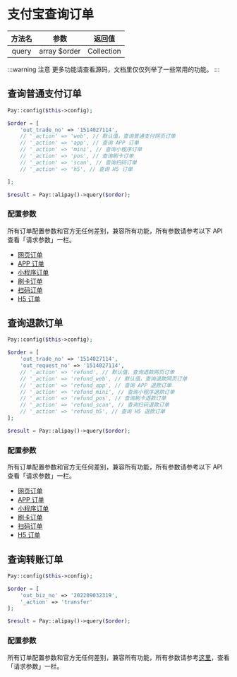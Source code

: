 # 支付宝查询订单

|  方法名  |      参数      |    返回值     |
|:-----:|:------------:|:----------:|
| query | array $order | Collection |

:::warning 注意
更多功能请查看源码，文档里仅仅列举了一些常用的功能。
:::

## 查询普通支付订单

```php
Pay::config($this->config);

$order = [
    'out_trade_no' => '1514027114',
    // '_action' => 'web', // 默认值，查询普通支付网页订单
    // '_action' => 'app', // 查询 APP 订单
    // '_action' => 'mini', // 查询小程序订单
    // '_action' => 'pos', // 查询刷卡订单
    // '_action' => 'scan', // 查询扫码订单
    // '_action' => 'h5', // 查询 H5 订单

];

$result = Pay::alipay()->query($order);
```

### 配置参数

所有订单配置参数和官方无任何差别，兼容所有功能，所有参数请参考以下 API 查看「请求参数」一栏。

- [网页订单](https://opendocs.alipay.com/open/bff76748_alipay.trade.query?pathHash=e3ddce1d&ref=api&scene=23)
- [APP 订单](https://opendocs.alipay.com/open/82ea786a_alipay.trade.query?pathHash=0745ecea&ref=api&scene=23)
- [小程序订单](https://opendocs.alipay.com/open/6f534d7f_alipay.trade.query?pathHash=98c03720&ref=api&scene=23)
- [刷卡订单](https://opendocs.alipay.com/open/6f534d7f_alipay.trade.query?pathHash=98c03720&ref=api&scene=23)
- [扫码订单](https://opendocs.alipay.com/open/02ekfh?pathHash=925e7dfc&ref=api&scene=23)
- [H5 订单](https://opendocs.alipay.com/open/4e2d51d1_alipay.trade.query?pathHash=8abc6ffe&ref=api&scene=common)

## 查询退款订单

```php
Pay::config($this->config);

$order = [
    'out_trade_no' => '1514027114',
    'out_request_no' => '1514027114',
    // '_action' => 'refund', // 默认值，查询退款网页订单
    // '_action' => 'refund_web', // 默认值，查询退款网页订单
    // '_action' => 'refund_app', // 查询 APP 退款订单
    // '_action' => 'refund_mini', // 查询小程序退款订单
    // '_action' => 'refund_pos', // 查询刷卡退款订单
    // '_action' => 'refund_scan', // 查询扫码退款订单
    // '_action' => 'refund_h5', // 查询 H5 退款订单
];

$result = Pay::alipay()->query($order);
```

### 配置参数

所有订单配置参数和官方无任何差别，兼容所有功能，所有参数请参考以下 API 查看「请求参数」一栏。

- [网页订单](https://opendocs.alipay.com/open/357441a2_alipay.trade.fastpay.refund.query?pathHash=01981dca&ref=api&scene=common)
- [APP 订单](https://opendocs.alipay.com/open/8c776df6_alipay.trade.fastpay.refund.query?pathHash=fb6e1894&ref=api&scene=common)
- [小程序订单](https://opendocs.alipay.com/mini/4a0fb7bf_alipay.trade.fastpay.refund.query?pathHash=2e6cbb7c&ref=api&scene=common)
- [刷卡订单](https://opendocs.alipay.com/open/c1cb8815_alipay.trade.fastpay.refund.query?pathHash=6557d527&ref=api&scene=common)
- [扫码订单](https://opendocs.alipay.com/open/02ekfl?pathHash=a223936b&ref=api&scene=common)
- [H5 订单](https://opendocs.alipay.com/open/7be83133_alipay.trade.fastpay.refund.query?pathHash=7cf4fed5&ref=api&scene=common)

## 查询转账订单

```php
Pay::config($this->config);

$order = [
    'out_biz_no' => '202209032319',
    '_action' => 'transfer'
];

$result = Pay::alipay()->query($order);
```

### 配置参数

所有订单配置参数和官方无任何差别，兼容所有功能，所有参数请参考[这里](https://opendocs.alipay.com/open/58a29899_alipay.fund.trans.common.query?pathHash=aad07c6d&ref=api&scene=f9fece54d41f49cbbd00dc73655a01a4)，查看「请求参数」一栏。
